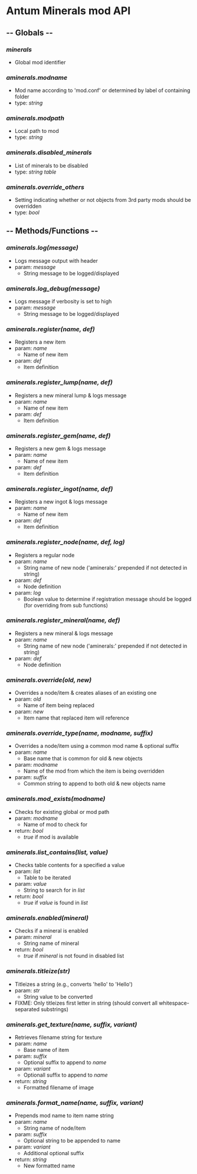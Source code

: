 # Antum Minerals mod API


## -- Globals --

### ***minerals***
- Global mod identifier

### ***aminerals.modname***
- Mod name according to 'mod.conf' or determined by label of containing folder
- type: *string*

### ***aminerals.modpath***
- Local path to mod
- type: *string*

### ***aminerals.disabled_minerals***
- List of minerals to be disabled
- type: *string table*

### ***aminerals.override_others***
- Setting indicating whether or not objects from 3rd party mods should be overridden
- type: *bool*


## -- Methods/Functions --

### ***aminerals.log(message)***
- Logs message output with header
- param: *message*
  - String message to be logged/displayed

### ***aminerals.log_debug(message)***
- Logs message if verbosity is set to high
- param: *message*
  - String message to be logged/displayed

### ***aminerals.register(name, def)***
- Registers a new item
- param: *name*
  - Name of new item
- param: *def*
  - Item definition

### ***aminerals.register_lump(name, def)***
- Registers a new mineral lump & logs message
- param: *name*
  - Name of new item
- param: *def*
  - Item definition

### ***aminerals.register_gem(name, def)***
- Registers a new gem & logs message
- param: *name*
  - Name of new item
- param: *def*
  - Item definition

### ***aminerals.register_ingot(name, def)***
- Registers a new ingot & logs message
- param: *name*
  - Name of new item
- param: *def*
  - Item definition

### ***aminerals.register_node(name, def, log)***
- Registers a regular node
- param: *name*
  - String name of new node ('aminerals:' prepended if not detected in string)
- param: *def*
  - Node definition
- param: *log*
  - Boolean value to determine if registration message should be logged (for overriding from sub functions)

### ***aminerals.register_mineral(name, def)***
- Registers a new mineral & logs message
- param: *name*
  - String name of new node ('aminerals:' prepended if not detected in string)
- param: *def*
  - Node definition

### ***aminerals.override(old, new)***
- Overrides a node/item & creates aliases of an existing one
- param: *old*
  - Name of item being replaced
- param: *new*
  - Item name that replaced item will reference

### ***aminerals.override_type(name, modname, suffix)***
- Overrides a node/item using a common mod name & optional suffix
- param: *name*
  - Base name that is common for old & new objects
- param: *modname*
  - Name of the mod from which the item is being overridden
- param: *suffix*
  - Common string to append to both old & new objects name

### ***aminerals.mod_exists(modname)***
- Checks for existing global or mod path
- param: *modname*
  - Name of mod to check for
- return: *bool*
  - *true* if mod is available

### ***aminerals.list_contains(list, value)***
- Checks table contents for a specified a value
- param: *list*
  - Table to be iterated
- param: *value*
  - String to search for in *list*
- return: *bool*
  - *true* if *value* is found in *list*

### ***aminerals.enabled(mineral)***
- Checks if a mineral is enabled
- param: *mineral*
  - String name of mineral
- return: *bool*
  - *true* if *mineral* is not found in disabled list

### ***aminerals.titleize(str)***
- Titleizes a string (e.g., converts 'hello' to 'Hello')
- param: *str*
  - String value to be converted
- FIXME: Only titleizes first letter in string (should convert all whitespace-separated substrings)

### ***aminerals.get_texture(name, suffix, variant)***
- Retrieves filename string for texture
- param: *name*
  - Base name of item
- param: *suffix*
  - Optional suffix to append to *name*
- param: *variant*
  - Optionall suffix to append to *name*
- return: *string*
  - Formatted filename of image

### ***aminerals.format_name(name, suffix, variant)***
- Prepends mod name to item name string
- param: *name*
  - String name of node/item
- param: *suffix*
  - Optional string to be appended to name
- param: *variant*
  - Additional optional suffix
- return: *string*
  - New formatted name
